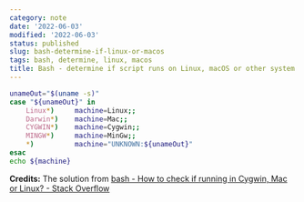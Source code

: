 ```yaml
---
category: note
date: '2022-06-03'
modified: '2022-06-03'
status: published
slug: bash-determine-if-linux-or-macos
tags: bash, determine, linux, macos
title: Bash - determine if script runs on Linux, macOS or other system
---
```


```sh
unameOut="$(uname -s)"
case "${unameOut}" in
    Linux*)     machine=Linux;;
    Darwin*)    machine=Mac;;
    CYGWIN*)    machine=Cygwin;;
    MINGW*)     machine=MinGw;;
    *)          machine="UNKNOWN:${unameOut}"
esac
echo ${machine}
```

**Credits:**
The solution from [bash - How to check if running in Cygwin, Mac or Linux? - Stack Overflow](https://stackoverflow.com/questions/3466166/how-to-check-if-running-in-cygwin-mac-or-linux)